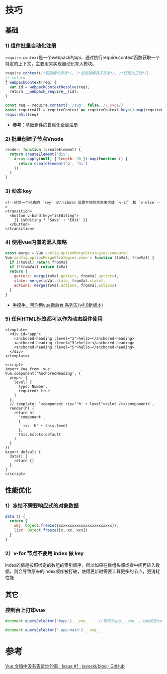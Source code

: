 # 技巧

## 基础

### 1) 组件批量自动化注册

`require.context`是一个webpack的api，通过执行require.context函数获取一个特定的上下文，主要用来实现自动化导入模块。

```js
require.context(/*要搜索的目录*/, /*是否搜索其子目录*/, /*匹配的正则*/)
// return
ƒ webpackContext(req) {
  var id = webpackContextResolve(req);
  return __webpack_require__(id);
}
```

```js
const req = require.context('./svg', false, /\.svg$/)
const requireAll = requireContext => requireContext.keys().map(requireContext)
requireAll(req)
```

- **参考**：[基础组件的自动化全局注册](https://cn.vuejs.org/v2/guide/components-registration.html#基础组件的自动化全局注册)

### 2) 批量创建子节点Vnode

```js
render: function (createElement) {
  return createElement('div',
    Array.apply(null, { length: 20 }).map(function () {
      return createElement('p', 'hi')
    })
  )
}
```

### 3) 动态 key

```vue
<!--给同一个元素的 `key` attribute 设置不同的状态来代替 `v-if` 和 `v-else`-->
<transition>
  <button v-bind:key="isEditing">
    {{ isEditing ? 'Save' : 'Edit' }}
  </button>
</transition>
```

### 4) 使用vue内置的混入策略

```js
const merge = Vue.config.optionMergeStrategies.computed
Vue.config.optionMergeStrategies.vuex = function (toVal, fromVal) {
  if (!toVal) return fromVal
  if (!fromVal) return toVal
  return {
    getters: merge(toVal.getters, fromVal.getters),
    state: merge(toVal.state, fromVal.state),
    actions: merge(toVal.actions, fromVal.actions)
  }
}
```

- [手摸手，带你用vue撸后台 系列五(v4.0新版本)](https://juejin.cn/post/6844903840626507784#heading-16)

### 5) 任何HTML标签都可以作为动态组件使用

<!-- Use preprocessors via the lang attribute! e.g. <template lang="pug"> -->

<template>
  <div id="app">
    <anchored-heading :level="1">hello~</anchored-heading>
    <anchored-heading :level="3">hello~</anchored-heading>
    <anchored-heading :level="5">hello~</anchored-heading>
  </div>
</template>

```vue
<template>
  <div id="app">
    <anchored-heading :level="1">hello~</anchored-heading>
    <anchored-heading :level="3">hello~</anchored-heading>
    <anchored-heading :level="5">hello~</anchored-heading>
  </div>
</template>

<script>
import Vue from 'vue'
Vue.component('AnchoredHeading', {
  props: {
    level: {
      type: Number,
      required: true
    }
  },
  // template: `<component :is="'h' + level"><slot /></component>`,
  render(h) {
    return h(
      'component',
      {
        is: 'h' + this.level
      },
      this.$slots.default
    )
  }
})
export default {
  data() {
    return {}
  }
}
</script>
```

## 性能优化

### 1）冻结不需要响应式的对象数据

```js
data () {
  return {
    obj: Object.freeze({xxxxxxxxxxxxxxxxxxxxxxxx}),
    list: Object.freeze([x, xx, xxx])
  }
}
```

### 2）v-for 节点不要用 index 做 key

index的值是按照绑定的数组的索引顺序，所以如果在数组头部或者中间再插入数据，则会导致原来的index顺序被打破，使得更新时需要计算更多的节点，更消耗性能



## 其它

### 控制台上打印vue

```js
document.querySelector('#app').__vue__    //等同于app.__vue__，app就是Vue的实例,root

document.querySelector('.app-main').__vue__
```

# 参考

[Vue 文档中没有告诉你的事 · Issue #1 · javoski/blog · GitHub](https://github.com/javoski/blog/issues/1)
